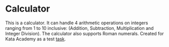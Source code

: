# Calculator

This is a calculator.
It can handle 4 arithmetic operations on integers ranging from 1 to 10 inclusive:
(Addition, Subtraction, Multiplication and Integer Division).
The calculator also supports Roman numerals.
Created for Kata Academy as a test [task](https://testovoe.kata.academy/java/step4).
